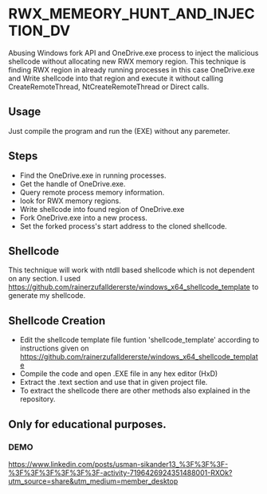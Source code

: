# RWX_MEMEORY_HUNT_AND_INJECTION_DV
Abusing Windows fork API and OneDrive.exe process to inject the malicious shellcode without allocating new RWX memory region. This technique is finding RWX region in already running processes in this case OneDrive.exe and Write shellcode into that region and execute it without calling CreateRemoteThread, NtCreateRemoteThread or Direct calls. 

## Usage 
Just compile the program and run the (EXE) without any paremeter.

## Steps
* Find the OneDrive.exe in running processes.
* Get the handle of OneDrive.exe.
* Query remote process memory information.
* look for RWX memory regions.
* Write shellcode into found region of OneDrive.exe
* Fork OneDrive.exe into a new process.
* Set the forked process's start address to the cloned shellcode.

## Shellcode
This technique will work with ntdll based shellcode which is not dependent on any section. I used https://github.com/rainerzufalldererste/windows_x64_shellcode_template to generate my shellcode.

## Shellcode Creation
* Edit the shellcode template file funtion 'shellcode_template' according to instructions given on https://github.com/rainerzufalldererste/windows_x64_shellcode_template
* Compile the code and open .EXE file in any hex editor (HxD)
* Extract the .text section and use that in given project file.
* To extract the shellcode there are other methods also explained in the repository.



## Only for educational purposes.
### DEMO 
https://www.linkedin.com/posts/usman-sikander13_%3F%3F%3F-%3F%3F%3F%3F%3F%3F-activity-7196426924351488001-RXOk?utm_source=share&utm_medium=member_desktop

